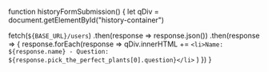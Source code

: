  
function historyFormSubmission() {
  let qDiv = document.getElementById("history-container")
  
 
 fetch(`${BASE_URL}/users`) 
  .then(response => response.json())
  .then(response => {
    response.forEach(response => 
            qDiv.innerHTML += 
     `
     <li>Name: ${response.name} - Question: ${response.pick_the_perfect_plants[0].question}</li>
     `
    )
  })
 }